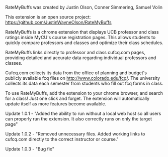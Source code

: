 RateMyBuffs was created by Justin Olson, Conner Simmering, Samuel Volin

This extension is an open source project: https://github.com/JustinWayneOlson/RateMyBuffs

RateMyBuffs is a chrome extension that displays UCB professor and class ratings inside MyCU's course registration pages. This allows students to quickly compare professors and classes and optimize their class schedules.

RateMyBuffs links directly to professor and class cufcq.com pages, providing detailed and accurate data regarding individual professors and classes.

Cufcq.com collects its data from the office of planning and budget's publicly available fcq files on http://www.colorado.edu/fcq/. The university collects its data each semester from students who fill out fcq forms in class.

To use RateMyBuffs, add the extension to your chrome browser, and search for a class! Just one click and forget. The extension will automatically update itself as more features become available.

Update 1.0.1 - "Added the ability to run without a local web host so all users can properly run the extension. It also correctly runs on only the target page"

Update 1.0.2 - "Removed unnecessary files. Added working links to cufcq.com directly to the correct instructor or course."

Update 1.0.3 - "Bug fix" 
